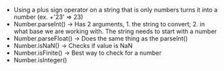 - Using a plus sign operator on a string that is only numbers turns it into a number (ex. +'23' => 23)
- Number.parseInt() -> Has 2 arguments, 1. the string to convert; 2. in what base we are working with. The string needs to start with a number
- Number.parseFloat() -> Does the same thing as the parseInt()
- Number.isNaN() -> Checks if value is NaN
- Number.isFinite() -> Best way to check for a number
- Number.isInteger() 